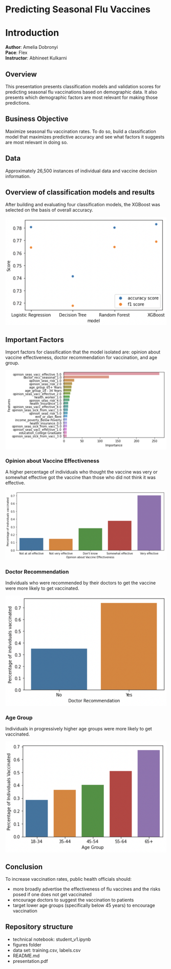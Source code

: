 # Predicting Seasonal Flu Vaccines

# Introduction

**Author**: Amelia Dobronyi  
**Pace**: Flex  
**Instructor**: Abhineet Kulkarni  

## Overview

This presentation presents classification models and validation scores for predicting seasonal flu vaccinations based on demographic data. It also presents which demographic factors are most relevant for making those predictions.

## Business Objective

Maximize seasonal flu vaccination rates. To do so, build a classification model that maximizes predictive accuracy and see what factors it suggests are most relevant in doing so.

## Data

Approximately 26,500 instances of individual data and vaccine decision information.

## Overview of classification models and results

After building and evaluating four classification models, the XGBoost was selected on the basis of overall accuracy.

![fig1](./figures/fig1.png)

## Important Factors

Import factors for classification that the model isolated are: opinion about vaccine effectiveness, doctor recommendation for vaccination, and age group.

![fig2](./figures/fig2.png)

### Opinion about Vaccine Effectiveness

A higher percentage of individuals who thought the vaccine was very or somewhat effective got the vaccine than those who did not think it was effective.

![fig3](./figures/fig3.png)

### Doctor Recommendation

Individuals who were recommended by their doctors to get the vaccine were more likely to get vaccinated.

![fig4](./figures/fig4.png)

### Age Group

Individuals in progressively higher age groups were more likely to get vaccinated.

![fig5](./figures/fig5.png)

## Conclusion 

To increase vaccination rates, public health officials should:
- more broadly advertise the effectiveness of flu vaccines and the risks posed if one does not get vaccinated
- encourage doctors to suggest the vaccination to patients
- target lower age groups (specifically below 45 years) to encourage vaccination

## Repository structure

- technical notebook: student_v1.ipynb
- figures folder
- data set: training.csv, labels.csv
- README.md
- presentation.pdf
